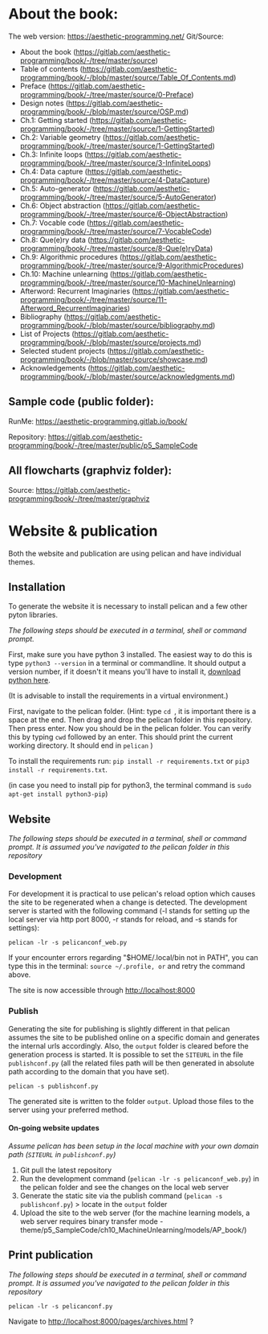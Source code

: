 # About the book:

The web version: https://aesthetic-programming.net/
Git/Source:
- About the book (https://gitlab.com/aesthetic-programming/book/-/tree/master/source)
- Table of contents (https://gitlab.com/aesthetic-programming/book/-/blob/master/source/Table_Of_Contents.md)
- Preface (https://gitlab.com/aesthetic-programming/book/-/tree/master/source/0-Preface)
- Design notes (https://gitlab.com/aesthetic-programming/book/-/blob/master/source/OSP.md)
- Ch.1: Getting started (https://gitlab.com/aesthetic-programming/book/-/tree/master/source/1-GettingStarted)
- Ch.2: Variable geometry (https://gitlab.com/aesthetic-programming/book/-/tree/master/source/1-GettingStarted)
- Ch.3: Infinite loops (https://gitlab.com/aesthetic-programming/book/-/tree/master/source/3-InfiniteLoops)
- Ch.4: Data capture (https://gitlab.com/aesthetic-programming/book/-/tree/master/source/4-DataCapture)
- Ch.5: Auto-generator (https://gitlab.com/aesthetic-programming/book/-/tree/master/source/5-AutoGenerator)
- Ch.6: Object abstraction (https://gitlab.com/aesthetic-programming/book/-/tree/master/source/6-ObjectAbstraction)
- Ch.7: Vocable code (https://gitlab.com/aesthetic-programming/book/-/tree/master/source/7-VocableCode)
- Ch.8: Que(e)ry data (https://gitlab.com/aesthetic-programming/book/-/tree/master/source/8-Que(e)ryData)
- Ch.9: Algorithmic procedures (https://gitlab.com/aesthetic-programming/book/-/tree/master/source/9-AlgorithmicProcedures)
- Ch.10: Machine unlearning (https://gitlab.com/aesthetic-programming/book/-/tree/master/source/10-MachineUnlearning)
- Afterword: Recurrent Imaginaries (https://gitlab.com/aesthetic-programming/book/-/tree/master/source/11-Afterword_RecurrentImaginaries)
- Bibliography (https://gitlab.com/aesthetic-programming/book/-/blob/master/source/bibliography.md)
- List of Projects (https://gitlab.com/aesthetic-programming/book/-/blob/master/source/projects.md)
- Selected student projects (https://gitlab.com/aesthetic-programming/book/-/blob/master/source/showcase.md)
- Acknowledgements (https://gitlab.com/aesthetic-programming/book/-/blob/master/source/acknowledgments.md)

## Sample code (public folder):

RunMe: https://aesthetic-programming.gitlab.io/book/

Repository: https://gitlab.com/aesthetic-programming/book/-/tree/master/public/p5_SampleCode

## All flowcharts (graphviz folder):

Source: https://gitlab.com/aesthetic-programming/book/-/tree/master/graphviz

# Website & publication

Both the website and publication are using pelican and have individual themes.

## Installation

To generate the website it is necessary to install pelican and a few other pyton libraries.

*The following steps should be executed in a terminal, shell or command prompt.*

First, make sure you have python 3 installed. The easiest way to do this is type `python3 --version` in a terminal or commandline. It should output a version number, if it doesn't it means you'll have to install it,  [download python here](https://www.python.org/downloads/).

(It is advisable to install the requirements in a virtual environment.)

First, navigate to the pelican folder. (Hint: type `cd `, it is important there is a space at the end. Then drag and drop the pelican folder in this repository. Then press enter. Now you should be in the pelican folder. You can verify this by typing `cwd` followed by an enter. This should print the current working directory. It should end in `pelican` )

To install the requirements run: `pip install -r requirements.txt` or `pip3 install -r requirements.txt`.

(in case you need to install pip for python3, the terminal command is `sudo apt-get install python3-pip`)

## Website

*The following steps should be executed in a terminal, shell or command prompt. It is assumed you've navigated to the pelican folder in this repository*

### Development

For development it is practical to use pelican's reload option which causes the site to be regenerated when a change is detected. The development server is started with the following command (-l stands for setting up the local server via http port 8000, -r stands for reload, and -s stands for settings):

```
pelican -lr -s pelicanconf_web.py
```

If your encounter errors regarding "$HOME/.local/bin not in PATH", you can type this in the terminal: `source ~/.profile, or` and retry the command above.

The site is now accessible through <http://localhost:8000>

### Publish

Generating the site for publishing is slightly different in that pelican assumes the site to be published online on a specific domain and generates the internal urls accordingly. Also, the `output` folder is cleared before the generation process is started. It is possible to set the `SITEURL` in the file `publishconf.py` (all the related files path will be then generated in absolute path according to the domain that you have set).

```
pelican -s publishconf.py
```

The generated site is written to the folder `output`. Upload those files to the server using your preferred method.

#### On-going website updates

*Assume pelican has been setup in the local machine with your own domain path (`SITEURL` in `publishconf.py`)*

1. Git pull the latest repository
2. Run the development command (`pelican -lr -s pelicanconf_web.py`) in the pelican folder and see the changes on the local web server
3. Generate the static site via the publish command (`pelican -s publishconf.py`) > locate in the `output` folder
4. Upload the site to the web server (for the machine learning models, a web server requires binary transfer mode - theme/p5_SampleCode/ch10_MachineUnlearning/models/AP_book/)

## Print publication

*The following steps should be executed in a terminal, shell or command prompt. It is assumed you've navigated to the pelican folder in this repository*

```
pelican -lr -s pelicanconf.py
```

Navigate to <http://localhost:8000/pages/archives.html> ?
